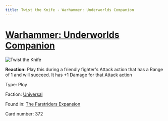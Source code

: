 ```yaml
---
title: Twist the Knife - Warhammer: Underworlds Companion
---
```


# [Warhammer: Underworlds Companion](https://guidokessels.github.io/wh-underworlds)

  

![Twist the Knife](https://warhammerunderworlds.com/wp-content/uploads/sites/6/2018/03/372_ENG.png)

<b>Reaction:</b> Play this during a friendly fighter's Attack action that has a Range of 1 and will succeed. It has +1 Damage for that Attack action

Type: Ploy

Faction: [Universal](https://guidokessels.github.io/wh-underworlds/factions/universal)

Found in: [The Farstriders Expansion](https://guidokessels.github.io/wh-underworlds/locations/the-farstriders-expansion)

Card number: 372
